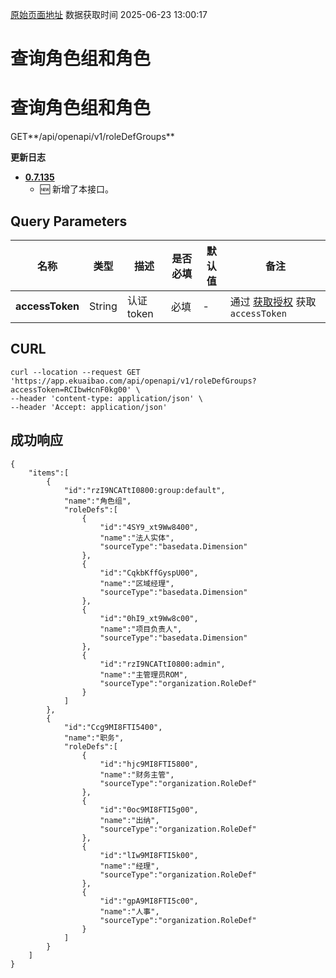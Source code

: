 [原始页面地址](https://docs.ekuaibao.com/docs/open-api/corporation/get-roles-group)
数据获取时间 2025-06-23 13:00:17

# 查询角色组和角色

# 查询角色组和角色  
  
GET**/api/openapi/v1/roleDefGroups**

**更新日志**

  * [**0.7.135**](/updateLog/update-log#07135)
    * 🆕 新增了本接口。



## Query Parameters​

名称| 类型| 描述| 是否必填| 默认值| 备注  
---|---|---|---|---|---  
**accessToken**|  String| 认证token| 必填| -| 通过 [获取授权](/docs/open-api/getting-started/auth) 获取 `accessToken`  
  
## CURL​
    
    
    curl --location --request GET 'https://app.ekuaibao.com/api/openapi/v1/roleDefGroups?accessToken=RCIbwHcnF0kg00' \  
    --header 'content-type: application/json' \  
    --header 'Accept: application/json'  
    

## 成功响应​
    
    
    {  
        "items":[  
            {  
                "id":"rzI9NCATtI0800:group:default",  
                "name":"角色组",  
                "roleDefs":[  
                    {  
                        "id":"4SY9_xt9Ww8400",  
                        "name":"法人实体",  
                        "sourceType":"basedata.Dimension"  
                    },  
                    {  
                        "id":"CqkbKffGyspU00",  
                        "name":"区域经理",  
                        "sourceType":"basedata.Dimension"  
                    },  
                    {  
                        "id":"0hI9_xt9Ww8c00",  
                        "name":"项目负责人",  
                        "sourceType":"basedata.Dimension"  
                    },  
                    {  
                        "id":"rzI9NCATtI0800:admin",  
                        "name":"主管理员ROM",  
                        "sourceType":"organization.RoleDef"  
                    }  
                ]  
            },  
            {  
                "id":"Ccg9MI8FTI5400",  
                "name":"职务",  
                "roleDefs":[  
                    {  
                        "id":"hjc9MI8FTI5800",  
                        "name":"财务主管",  
                        "sourceType":"organization.RoleDef"  
                    },  
                    {  
                        "id":"0oc9MI8FTI5g00",  
                        "name":"出纳",  
                        "sourceType":"organization.RoleDef"  
                    },  
                    {  
                        "id":"lIw9MI8FTI5k00",  
                        "name":"经理",  
                        "sourceType":"organization.RoleDef"  
                    },  
                    {  
                        "id":"gpA9MI8FTI5c00",  
                        "name":"人事",  
                        "sourceType":"organization.RoleDef"  
                    }  
                ]  
            }  
        ]  
    }  
    
